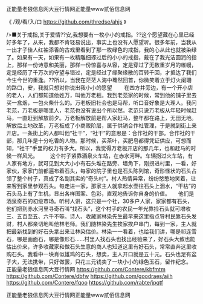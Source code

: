 
正能量老狼信息网大豆行情网正能量www贰佰信息网




《 /观/看/入/口 https://github.com/thredse/ahjs 》




/>■关于戒指,关于爱情??安,我想要有一枚小小的戒指。??这个愿望藏在心里已经好多年了，从来，我都不肯轻易说出，事实上也没有人愿望听。很多年前，当我从一出才子佳人红袖添香的古戏里看到了那一枚绿色的戒指，我的心从此也就被染绿了。如果有一天，如果有一枚精雕细琢过后的小小的戒指，戴在了我光洁圆润的指上，那样一份诗意和美丽，那样一份惊喜与从容，定是穿过了无数重岁月的帷幔，定是经历了千万次的守望与错过，定是经过了缘聚缘散的百转千回，才抵达了我们今生今世的重逢。??所以，当我在茫茫人海中蓦然回首，你微笑着立于灯火阑珊的路口，安，我就只想对你说出我小小的愿望
　　在四方井旁边，有一个开小店的老人，人们都知道他姓万，叫他万老板。我到老范家的时候，常到他的铺子里去买一盒烟，一包火柴什么的。万老板旧社会也是马帮，听口音好象是大理人。我问老范，万老板是哪里人，老范也没有说出个所以然。老范只说万老板从年轻时候赶马，一直赶到解放前夕。万老板解放前是帮人家赶马，整年都在路上，无田无地。解放后土地改革，万老板成了小商贩阶层，属于供销合作社管理，于是就到街上来开店。一条街上的人都叫他“社干”，“社干”的意思是：合作社的干部。合作社的干部，那几年是十分吃香的人物。那时候，买茶叶，买肥皂都得凭证供应，可想而知，“社干”手里的权力有多大。所以，我觉得万老板开店的那几年，也和赶马的时候一样风光。
　　这个村子紧靠酒泉火车站，在赤水河畔。车辆拐过火车站，有人家有地方，就可见到大大小小有石头堆在路旁、墙角下，刚拐进村里，一看，好家伙，家家门前都遍布着石头，每家的院子里也是石头陈列馆，奇形怪状的石头占领了整个村子，真成了名副其实的“奇头村”。村人热情异常，纷纷憨憨地笑着，让来客到家里参观石头。每走进一家，那家主人就拿起水壶往石头上洇水，“干枯”的石头马上有了生机，显出各样图案、色彩，直观地告诉你自身的价值。　　他们是酒泉奇石的初级市场。听村人讲，这只是一个社，30多户人家，家家都有石头，他们把到赤水河里寻奇石叫“找石头”，这个村子的农民一年光靠捡石头就可增收三、五百至五、六千不等。诗人、收藏家林染先生最早来这里指点导村民靠石头发财，村人都亲切地叫他林老师。我们随林染先生挨家挨户串门，每到一家，主人就把最新找到的好石头拿出来让林染估价。林染一一看着，也给我们讲，哪是祁连雪石，哪是画面石，哪是像形石......村里人找石头也找出经验来了，好石头大致也能估出价来，许多收藏家和做石头生意的商人也知道这里有好石头，常常直奔这里收购石头。我看中一块肖似雄鸡的石头，想卖，主人开口就是五十元。石头也足有盆子大，无法携带，只好做罢，只花三元钱卖了一块小小的绿色玉石，留作纪念。
正能量老狼信息网大豆行情网
https://github.com/Contere/kbfmtm
https://github.com/Contere/dbfw
https://github.com/goodraes/aiih
https://github.com/Contere/fqoo
https://github.com/rabte/jpqtf





正能量老狼信息网大豆行情网正能量www贰佰信息网
